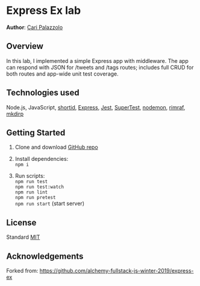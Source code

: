 # Express Ex lab

**Author**: [Cari Palazzolo](https://github.com/caripizza)

## Overview
In this lab, I implemented a simple Express app with middleware. The app can respond with JSON for /tweets and /tags routes; includes full CRUD for both routes and app-wide unit test coverage.

## Technologies used
Node.js, JavaScript, [shortid](https://www.npmjs.com/package/shortid), [Express](https://www.npmjs.com/package/express), [Jest](https://www.npmjs.com/package/jest), [SuperTest](https://www.npmjs.com/package/supertest), [nodemon](https://www.npmjs.com/package/nodemon), [rimraf](https://www.npmjs.com/package/rimraf), [mkdirp](https://www.npmjs.com/package/mkdirp)

## Getting Started
1. Clone and download [GitHub repo](https://github.com/caripizza/express-ex)
1. Install dependencies:\
`npm i`

3. Run scripts:\
`npm run test`\
`npm run test:watch`\
`npm run lint`\
`npm run pretest`\
`npm run start` (start server)

## License
Standard [MIT](/LICENSE.md)

## Acknowledgements
Forked from: https://github.com/alchemy-fullstack-js-winter-2019/express-ex
